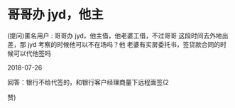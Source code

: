 # 哥哥办 jyd，他主

(提问)匿名用户 : 哥哥办 jyd，他主借，他老婆工借，不过哥哥 这段时间去外地出差，那 jyd 考察的时候他可以不在场吗？他 老婆有买房委托书，签贷款合同的时候可以代他签吗

2018-07-26

回答：银行不给代签的，和银行客户经理商量下远程面签(2

赞)